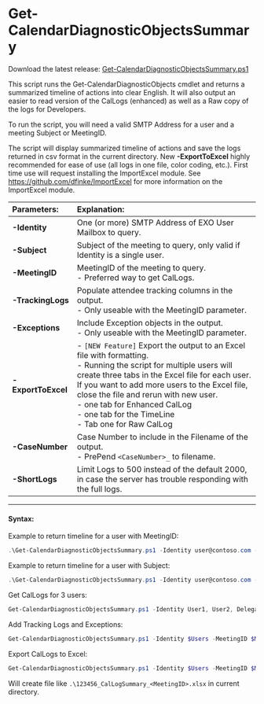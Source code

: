 # Get-CalendarDiagnosticObjectsSummary

Download the latest release: [Get-CalendarDiagnosticObjectsSummary.ps1](https://github.com/microsoft/CSS-Exchange/releases/latest/download/Get-CalendarDiagnosticObjectsSummary.ps1)


This script runs the Get-CalendarDiagnosticObjects cmdlet and returns a summarized timeline of actions into clear English. It will also output an easier to read version of the CalLogs (enhanced) as well as a Raw copy of the logs for Developers. 

To run the script, you will need a valid SMTP Address for a user and a meeting Subject or MeetingID.

The script will display summarized timeline of actions and save the logs returned in csv format in the current directory.
New **-ExportToExcel** highly recommended for ease of use (all logs in one file, color coding, etc.). First time use will request installing the ImportExcel module. See https://github.com/dfinke/ImportExcel for more information on the ImportExcel module.

| Parameters:    | Explanation: |
|:-------------- | :-----|
| **-Identity**  | One (or more) SMTP Address of EXO User Mailbox to query.|
| **-Subject**   | Subject of the meeting to query, only valid if Identity is a single user. 
| **-MeetingID** | MeetingID of the meeting to query. <BR> - Preferred way to get CalLogs.
| **-TrackingLogs** | Populate attendee tracking columns in the output. <BR> - Only useable with the MeetingID parameter.
| **-Exceptions** | Include Exception objects in the output. <br> - Only useable with the MeetingID parameter. <br> 
| **-ExportToExcel**|   - `[NEW Feature]` Export the output to an Excel file with formatting.  <BR> - Running the script for multiple users will create three tabs in the Excel file for each user. <BR> If you want to add more users to the Excel file, close the file and rerun with new user. <BR>        - one tab for Enhanced CalLog         <BR>  - one tab for the TimeLine        <BR>  - Tab one for Raw CalLog 
| **-CaseNumber** | Case Number to include in the Filename of the output. <BR> - PrePend `<CaseNumber>_` to filename.
| **-ShortLogs**| Limit Logs to 500 instead of the default 2000, in case the server has trouble responding with the full logs.
---

#### Syntax:

Example to return timeline for a user with MeetingID:
```PowerShell
.\Get-CalendarDiagnosticObjectsSummary.ps1 -Identity user@contoso.com -MeetingID 040000008200E00074C5B7101A82E0080000000010E4301F9312D801000000000000000010000000996102014F1D484A8123C16DDBF8603E
```

Example to return timeline for a user with Subject:

```PowerShell
.\Get-CalendarDiagnosticObjectsSummary.ps1 -Identity user@contoso.com -Subject Test_OneTime_Meeting_Subject
```
Get CalLogs for 3 users:
```PowerShell
Get-CalendarDiagnosticObjectsSummary.ps1 -Identity User1, User2, Delegate -MeetingID $MeetingID
```
Add Tracking Logs and Exceptions:
```PowerShell
Get-CalendarDiagnosticObjectsSummary.ps1 -Identity $Users -MeetingID $MeetingID -TrackingLogs -Exceptions
```
Export CalLogs to Excel:
```PowerShell
Get-CalendarDiagnosticObjectsSummary.ps1 -Identity $Users -MeetingID $MeetingID -TrackingLogs -Exceptions -ExportToExcel -CaseNumber 123456
```
Will create file like  `.\123456_CalLogSummary_<MeetingID>.xlsx` in current directory.

